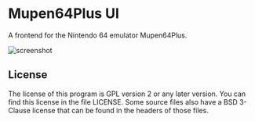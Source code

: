 # Mupen64Plus UI

A frontend for the Nintendo 64 emulator Mupen64Plus.

![screenshot](https://www.robalni.org/mupen64plus/mupen64plus-screenshot.png)


## License

The license of this program is GPL version 2 or any later version.
You can find this license in the file LICENSE.
Some source files also have a BSD 3-Clause license that can be found
in the headers of those files.
